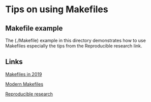 # Tips on using Makefiles

## Makefile example

The (./Makefile) example in this directory demonstrates how to use Makefiles
especially the tips from the Reproducible research link.

## Links

[Makefiles in 2019][1000]

[1000]: https://tech.trivago.com/2019/12/20/makefiles-in-2019-why-they-still-matter/

[Modern Makefiles][1010]

[1010]: https://medium.com/stack-me-up/using-makefiles-the-right-way-a82091286950

[Reproducible research][1020]

[1020]: https://the-turing-way.netlify.app/make/make.html#makefile-no-5-wildcards-and-path-substitution

